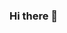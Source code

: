 ### Hi there 👋

<!--
**wafiyalwi13/wafiyalwi13** is a ✨ _special_ ✨ repository because its `README.md` (this file) appears on your GitHub profile.


I'm Wafiy, I'm new here. - 🔭 I’m currently working on Data Analytics Portfolio on GitHub.
 🌱 I’m currently learning SQL, Tableau, R & Python. 

I have developed over 10 queries and improved user understanding through detailed documentation.



- 📫 How to reach me:
 Email : @awafiyalwi@gmail.com
LinkedIn : wafiy_alwi

